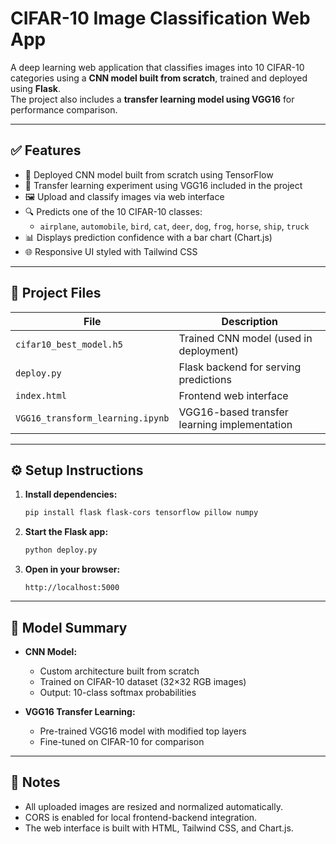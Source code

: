# CIFAR-10 Image Classification Web App

A deep learning web application that classifies images into 10 CIFAR-10 categories using a **CNN model built from scratch**, trained and deployed using **Flask**.  
The project also includes a **transfer learning model using VGG16** for performance comparison.

---

## ✅ Features

- 🧠 Deployed CNN model built from scratch using TensorFlow
- 🧪 Transfer learning experiment using VGG16 included in the project
- 🖼️ Upload and classify images via web interface
- 🔍 Predicts one of the 10 CIFAR-10 classes:
  - `airplane`, `automobile`, `bird`, `cat`, `deer`, `dog`, `frog`, `horse`, `ship`, `truck`
- 📊 Displays prediction confidence with a bar chart (Chart.js)
- 🌐 Responsive UI styled with Tailwind CSS

---

## 📂 Project Files

| File | Description |
|------|-------------|
| `cifar10_best_model.h5` | Trained CNN model (used in deployment) |
| `deploy.py` | Flask backend for serving predictions |
| `index.html` | Frontend web interface |
| `VGG16_transform_learning.ipynb` | VGG16-based transfer learning implementation |

---

## ⚙️ Setup Instructions

1. **Install dependencies:**
   ```bash
   pip install flask flask-cors tensorflow pillow numpy
   ```

2. **Start the Flask app:**
   ```bash
   python deploy.py
   ```

3. **Open in your browser:**
   ```
   http://localhost:5000
   ```

---

## 🧪 Model Summary

- **CNN Model:**
  - Custom architecture built from scratch
  - Trained on CIFAR-10 dataset (32×32 RGB images)
  - Output: 10-class softmax probabilities

- **VGG16 Transfer Learning:**
  - Pre-trained VGG16 model with modified top layers
  - Fine-tuned on CIFAR-10 for comparison

---

## 📌 Notes

- All uploaded images are resized and normalized automatically.
- CORS is enabled for local frontend-backend integration.
- The web interface is built with HTML, Tailwind CSS, and Chart.js.
